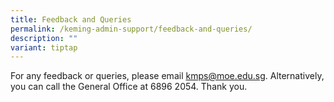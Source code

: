 ```yaml
---
title: Feedback and Queries
permalink: /keming-admin-support/feedback-and-queries/
description: ""
variant: tiptap
---
```

<p>For any feedback or queries, please email <a href="mailto:kmps@moe.edu.sg" rel="noopener noreferrer nofollow" target="_blank">kmps@moe.edu.sg</a>. Alternatively, you can
call the General Office at 6896 2054. Thank you.</p>